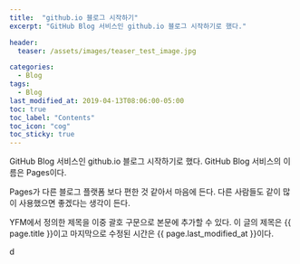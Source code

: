 ```yaml
---
title:  "github.io 블로그 시작하기"
excerpt: "GitHub Blog 서비스인 github.io 블로그 시작하기로 했다."

header:
  teaser: /assets/images/teaser_test_image.jpg

categories:
  - Blog
tags:
  - Blog
last_modified_at: 2019-04-13T08:06:00-05:00
toc: true
toc_label: "Contents"
toc_icon: "cog"
toc_sticky: true
---
```


GitHub Blog 서비스인 github.io 블로그 시작하기로 했다.
GitHub Blog 서비스의 이름은 Pages이다.

Pages가 다른 블로그 플랫폼 보다 편한 것 같아서 마음에 든다.
다른 사람들도 같이 많이 사용했으면 좋겠다는 생각이 든다.

YFM에서 정의한 제목을 이중 괄호 구문으로 본문에 추가할 수 있다.
이 글의 제목은 {{ page.title }}이고
마지막으로 수정된 시간은 {{ page.last_modified_at }}이다.

d